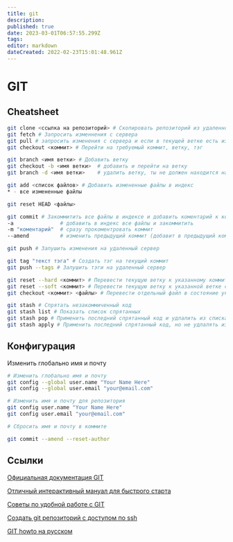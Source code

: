 ```yaml
---
title: git
description: 
published: true
date: 2023-03-01T06:57:55.299Z
tags: 
editor: markdown
dateCreated: 2022-02-23T15:01:48.961Z
---
```


# GIT

## Cheatsheet

```bash
git clone <ссылка на репозиторий> # Скопировать репозиторий из удаленного источника в текущую папку
git fetch # Запросить изменнения с сервера
git pull # запросить изменения с сервера и если в текущей ветке есть изменения он обновит локальную ветку
git checkout <коммит> # Перейти на требуемый коммит, ветку, тэг

git branch <имя ветки> # Добавить ветку
git checkout -b <имя ветки>  # добавить и перейти на ветку
git branch -d <имя ветки>    # удалить ветку, ты не должен находится на ней

git add <список файлов> # Добавить измененные файлы в индекс
* - все измененные файлы

git reset HEAD <файлы>

git commit # Закоммитить все файлы в индексе и добавить коментарий к коммиту
-a               # добавить в индекс все файлы и закоммитить
-m "коментарий"  # сразу прокоментровать коммит
--amend          # изменить предыдущий коммит (добавит в предыдущий коммит файлы из индекса)

git push # Запушить изменения на удаленный сервер

git tag "текст тэга" # Создать тэг на текущий коммит
git push --tags # Запушить тэги на удаленный сервер

git reset --hard <коммит> # Перевести текущую ветку к указанному коммиту без сохранения изменений
git reset --soft <коммит> # Перевести текущую ветку к указанной ветке с сохранением изменений
git checkout <коммит> <файлы> # Перевести отдельный файл в состояние указанного коммита

git stash # Спрятать незакоммиченный код
git stash list # Показать список спрятанных
git stash pop # Применить последний спрятанный код и удлалить из списка спрятанных
git stash apply # Применить последний спрятанный код, но не удлалять из списка спрятанных
```

## Конфигурация

Изменить глобально имя и почту

```bash
# Изменить глобально имя и почту
git config --global user.name "Your Name Here"
git config --global user.email "your@email.com"

# Изменить имя и почту для репозитория
git config user.name "Your Name Here"
git config user.email "your@email.com"

# Cбросить имя и почту в коммите

git commit --amend --reset-author
```

## Ссылки

[Официальная документация GIT](https://git-scm.com/book/ru/v2)

[Отличный интерактивный мануал для быстрого старта](https://try.github.io)

[Советы по удобной работе с GIT](https://habrahabr.ru/company/mailru/blog/267595/)

[Создать git репозиторий с доступом по ssh](http://cccp-blog.com/koding/sozdayom-git-server-svoimi-rukami)

[GIT howto на русском](https://githowto.com/ru/setup)